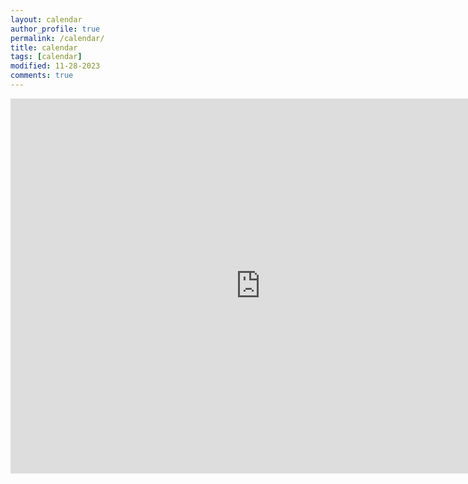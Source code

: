 ```yaml
---
layout: calendar
author_profile: true
permalink: /calendar/
title: calendar
tags: [calendar]
modified: 11-28-2023
comments: true
---
```



<iframe src="https://calendar.google.com/calendar/embed?src=mmohammadi22384%40gmail.com&ctz=Asia%2FTehran" style="border: 0" width="800" height="600" frameborder="0" scrolling="no"></iframe>
